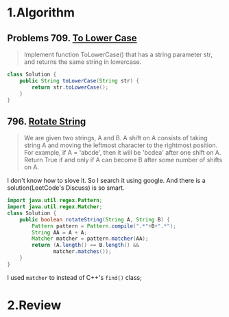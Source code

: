 
# 1.Algorithm

## Problems 709. [To Lower Case](https://leetcode.com/problems/to-lower-case/)

>Implement function ToLowerCase() that has a string parameter str, and returns the same string in lowercase.

```java
class Solution {
    public String toLowerCase(String str) {
        return str.toLowerCase();
    }
}
```

## 796. [Rotate String](https://leetcode.com/problems/rotate-string/)

>We are given two strings, A and B.
>A shift on A consists of taking string A and moving the leftmost character to the rightmost position. For example, if A = 'abcde', then it will be 'bcdea' after one shift on A. Return True if and only if A can become B after some number of shifts on A.

I don't know how to slove it. So I search it using google.
And there is a solution(LeetCode's Discuss) is so smart.

```java
import java.util.regex.Pattern;
import java.util.regex.Matcher;
class Solution {
    public boolean rotateString(String A, String B) {
        Pattern pattern = Pattern.compile(".*"+B+".*");
        String AA = A + A;
        Matcher matcher = pattern.matcher(AA);
        return (A.length() == B.length() && 
               matcher.matches());
    }
}
```

I used `matcher` to instead of C++'s `find()` class;

# 2.Review


